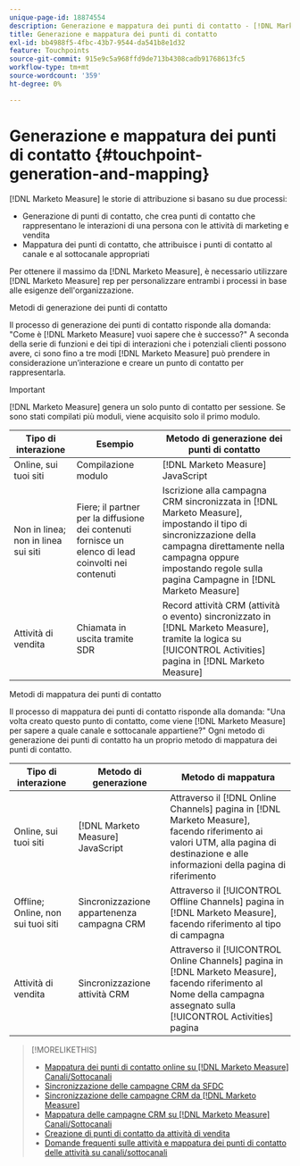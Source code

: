 ```yaml
---
unique-page-id: 18874554
description: Generazione e mappatura dei punti di contatto - [!DNL Marketo Measure]
title: Generazione e mappatura dei punti di contatto
exl-id: bb4988f5-4fbc-43b7-9544-da541b8e1d32
feature: Touchpoints
source-git-commit: 915e9c5a968ffd9de713b4308cadb91768613fc5
workflow-type: tm+mt
source-wordcount: '359'
ht-degree: 0%

---
```


# Generazione e mappatura dei punti di contatto {#touchpoint-generation-and-mapping}

[!DNL Marketo Measure] le storie di attribuzione si basano su due processi:

* Generazione di punti di contatto, che crea punti di contatto che rappresentano le interazioni di una persona con le attività di marketing e vendita
* Mappatura dei punti di contatto, che attribuisce i punti di contatto al canale e al sottocanale appropriati

Per ottenere il massimo da [!DNL Marketo Measure], è necessario utilizzare [!DNL Marketo Measure] rep per personalizzare entrambi i processi in base alle esigenze dell&#39;organizzazione.

Metodi di generazione dei punti di contatto

Il processo di generazione dei punti di contatto risponde alla domanda: &quot;Come è [!DNL Marketo Measure] vuoi sapere che è successo?&quot; A seconda della serie di funzioni e dei tipi di interazioni che i potenziali clienti possono avere, ci sono fino a tre modi [!DNL Marketo Measure] può prendere in considerazione un’interazione e creare un punto di contatto per rappresentarla.

>[!IMPORTANT]
>
>[!DNL Marketo Measure] genera un solo punto di contatto per sessione. Se sono stati compilati più moduli, viene acquisito solo il primo modulo.

| **Tipo di interazione** | **Esempio** | **Metodo di generazione dei punti di contatto** |
|---|---|---|
| Online, sui tuoi siti | Compilazione modulo | [!DNL Marketo Measure] JavaScript |
| Non in linea; non in linea sui siti | Fiere; il partner per la diffusione dei contenuti fornisce un elenco di lead coinvolti nei contenuti | Iscrizione alla campagna CRM sincronizzata in [!DNL Marketo Measure], impostando il tipo di sincronizzazione della campagna direttamente nella campagna oppure impostando regole sulla pagina Campagne in [!DNL Marketo Measure] |
| Attività di vendita | Chiamata in uscita tramite SDR | Record attività CRM (attività o evento) sincronizzato in [!DNL Marketo Measure], tramite la logica su [!UICONTROL Activities] pagina in [!DNL Marketo Measure] |

Metodi di mappatura dei punti di contatto

Il processo di mappatura dei punti di contatto risponde alla domanda: &quot;Una volta creato questo punto di contatto, come viene [!DNL Marketo Measure] per sapere a quale canale e sottocanale appartiene?&quot; Ogni metodo di generazione dei punti di contatto ha un proprio metodo di mappatura dei punti di contatto.

| **Tipo di interazione** | **Metodo di generazione** | **Metodo di mappatura** |
|---|---|---|
| Online, sui tuoi siti | [!DNL Marketo Measure] JavaScript | Attraverso il [!DNL Online Channels] pagina in [!DNL Marketo Measure], facendo riferimento ai valori UTM, alla pagina di destinazione e alle informazioni della pagina di riferimento |
| Offline; Online, non sui tuoi siti | Sincronizzazione appartenenza campagna CRM | Attraverso il [!UICONTROL Offline Channels] pagina in [!DNL Marketo Measure], facendo riferimento al tipo di campagna |
| Attività di vendita | Sincronizzazione attività CRM | Attraverso il [!UICONTROL Online Channels] pagina in [!DNL Marketo Measure], facendo riferimento al Nome della campagna assegnato sulla [!UICONTROL Activities] pagina |

>[!MORELIKETHIS]
>
>* [Mappatura dei punti di contatto online su [!DNL Marketo Measure] Canali/Sottocanali](/help/channel-tracking-and-setup/online-channels/online-custom-channel-setup.md)
>* [Sincronizzazione delle campagne CRM da SFDC](/help/channel-tracking-and-setup/offline-channels/legacy-processes/syncing-offline-campaigns.md)
>* [Sincronizzazione delle campagne CRM da [!DNL Marketo Measure]](/help/channel-tracking-and-setup/offline-channels/custom-campaign-sync.md)
>* [Mappatura delle campagne CRM su [!DNL Marketo Measure] Canali/Sottocanali](/help/channel-tracking-and-setup/offline-channels/offline-custom-channel-setup.md)
>* [Creazione di punti di contatto da attività di vendita](/help/advanced-marketo-measure-features/activities-attribution/salesforce-activities-attribution.md)
>* [Domande frequenti sulle attività e mappatura dei punti di contatto delle attività su canali/sottocanali](/help/advanced-marketo-measure-features/activities-attribution/activities-attribution-faq.md)

